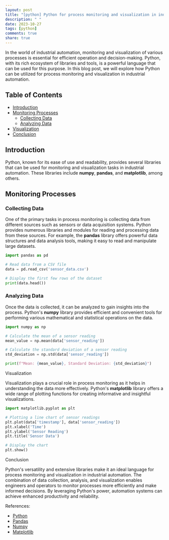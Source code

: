 ```yaml
---
layout: post
title: "[python] Python for process monitoring and visualization in industrial automation"
description: " "
date: 2023-10-27
tags: [python]
comments: true
share: true
---
```


In the world of industrial automation, monitoring and visualization of various processes is essential for efficient operation and decision-making. Python, with its rich ecosystem of libraries and tools, is a powerful language that can be used for this purpose. In this blog post, we will explore how Python can be utilized for process monitoring and visualization in industrial automation.

## Table of Contents

- [Introduction](#introduction)
- [Monitoring Processes](#monitoring-processes)
  - [Collecting Data](#collecting-data)
  - [Analyzing Data](#analyzing-data)
- [Visualization](#visualization)
- [Conclusion](#conclusion)

## Introduction

Python, known for its ease of use and readability, provides several libraries that can be used for monitoring and visualization tasks in industrial automation. These libraries include **numpy**, **pandas**, and **matplotlib**, among others. 

## Monitoring Processes

### Collecting Data

One of the primary tasks in process monitoring is collecting data from different sources such as sensors or data acquisition systems. Python provides numerous libraries and modules for reading and processing data from these sources. For example, the **pandas** library offers powerful data structures and data analysis tools, making it easy to read and manipulate large datasets.

```python
import pandas as pd

# Read data from a CSV file
data = pd.read_csv('sensor_data.csv')

# Display the first few rows of the dataset
print(data.head())
```

### Analyzing Data

Once the data is collected, it can be analyzed to gain insights into the process. Python's **numpy** library provides efficient and convenient tools for performing various mathematical and statistical operations on the data.

```python
import numpy as np

# Calculate the mean of a sensor reading
mean_value = np.mean(data['sensor_reading'])

# Calculate the standard deviation of a sensor reading
std_deviation = np.std(data['sensor_reading'])

print(f"Mean: {mean_value}, Standard Deviation: {std_deviation}")
```

Visualization

Visualization plays a crucial role in process monitoring as it helps in understanding the data more effectively. Python's **matplotlib** library offers a wide range of plotting functions for creating informative and insightful visualizations.

```python
import matplotlib.pyplot as plt

# Plotting a line chart of sensor readings
plt.plot(data['timestamp'], data['sensor_reading'])
plt.xlabel('Time')
plt.ylabel('Sensor Reading')
plt.title('Sensor Data')

# Display the chart
plt.show()
```

Conclusion

Python's versatility and extensive libraries make it an ideal language for process monitoring and visualization in industrial automation. The combination of data collection, analysis, and visualization enables engineers and operators to monitor processes more efficiently and make informed decisions. By leveraging Python's power, automation systems can achieve enhanced productivity and reliability.

References:
- [Python](https://www.python.org/)
- [Pandas](https://pandas.pydata.org/)
- [Numpy](https://numpy.org/)
- [Matplotlib](https://matplotlib.org/)